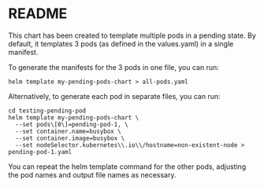 # README

This chart has been created to template multiple pods in a pending state. By default, it templates 3 pods (as defined in the values.yaml) in a single manifest.

To generate the manifests for the 3 pods in one file, you can run:
```
helm template my-pending-pods-chart > all-pods.yaml
```
Alternatively, to generate each pod in separate files, you can run:

```
cd testing-pending-pod
helm template my-pending-pods-chart \
  --set pods\[0\]=pending-pod-1, \
  --set container.name=busybox \
  --set container.image=busybox \
  --set nodeSelector.kubernetes\\.io\\/hostname=non-existent-node > pending-pod-1.yaml
```
You can repeat the helm template command for the other pods, adjusting the pod names and output file names as necessary.